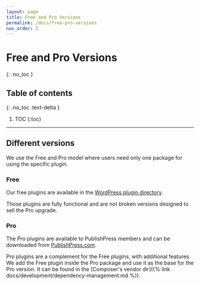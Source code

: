 ```yaml
---
layout: page
title: Free and Pro Versions
permalink: /docs/free-pro-versions
nav_order: 2
---
```


# Free and Pro Versions
{: .no_toc }

## Table of contents
{: .no_toc .text-delta }

1. TOC
{:toc}

---

## Different versions
We use the Free and Pro model where users need only one package for using the specific plugin.

### Free

Our free plugins are available in the [WordPress plugin directory](https://wordpress.org).

Those plugins are fully functional and are not broken versions designed to sell the Pro upgrade.  

### Pro

The Pro plugins are available to PublishPress members and can be downloaded from [PublishPress.com](https://publishpress.com).

Pro plugins are a complement for the Free plugins, with additional features.
We add the Free plugin inside the Pro package and use it as the base for the Pro version.
It can be found in the [Composer's vendor dir]({% link docs/development/dependency-management.md %}).
